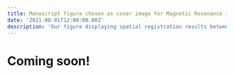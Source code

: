```yaml
---
title: Manuscript figure chosen as cover image for Magnetic Resonance in Medicine
date: '2021-08-01T12:00:00.00Z'
description: 'Our figure displaying spatial registration results between microCT and diffusion MRI orientation distribution functions is featured on the August 2021 cover.'
---
```


# Coming soon!
